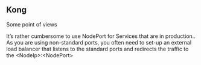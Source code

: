 ## Kong 

Some point of views 

It’s rather cumbersome to use NodePort for Services that are in production..
As you are using non-standard ports, you often need to set-up an external load balancer that listens to the standard 
ports and redirects the traffic to the \<NodeIp\>:\<NodePort\>

